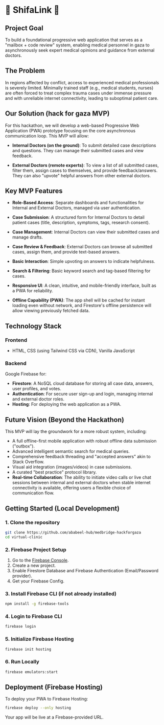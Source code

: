 # 🏥 ShifaLink 🚀

## Project Goal

To build a foundational progressive web application that serves as a "mailbox + code review" system, enabling medical personnel in gaza to asynchronously seek expert medical opinions and guidance from external doctors.

## The Problem

In regions affected by conflict, access to experienced medical professionals is severely limited. Minimally trained staff (e.g., medical students, nurses) are often forced to treat complex trauma cases under immense pressure and with unreliable internet connectivity, leading to suboptimal patient care.

## Our Solution (hack for gaza MVP)

For this hackathon, we will develop a web-based Progressive Web Application (PWA) prototype focusing on the core asynchronous communication loop. This MVP will allow:

- **Internal Doctors (on the ground)**: To submit detailed case descriptions and questions. They can manage their submitted cases and view feedback.

- **External Doctors (remote experts)**: To view a list of all submitted cases, filter them, assign cases to themselves, and provide feedback/answers. They can also "upvote" helpful answers from other external doctors.

## Key MVP Features

- **Role-Based Access**: Separate dashboards and functionalities for Internal and External Doctors, managed via user authentication.

- **Case Submission**: A structured form for Internal Doctors to detail patient cases (title, description, symptoms, tags, research consent).

- **Case Management**: Internal Doctors can view their submitted cases and manage drafts.

- **Case Review & Feedback**: External Doctors can browse all submitted cases, assign them, and provide text-based answers.

- **Basic Interaction**: Simple upvoting on answers to indicate helpfulness.

- **Search & Filtering**: Basic keyword search and tag-based filtering for cases.

- **Responsive UI**: A clean, intuitive, and mobile-friendly interface, built as a PWA for reliability.

- **Offline Capability (PWA)**: The app shell will be cached for instant loading even without network, and Firestore's offline persistence will allow viewing previously fetched data.

## Technology Stack

### Frontend
- HTML, CSS (using Tailwind CSS via CDN), Vanilla JavaScript

### Backend
Google Firebase for:

- **Firestore**: A NoSQL cloud database for storing all case data, answers, user profiles, and votes.
- **Authentication**: For secure user sign-up and login, managing internal and external doctor roles.
- **Hosting**: For deploying the web application as a PWA.

## Future Vision (Beyond the Hackathon)

This MVP will lay the groundwork for a more robust system, including:

- A full offline-first mobile application with robust offline data submission ("outbox").
- Advanced intelligent semantic search for medical queries.
- Comprehensive feedback threading and "accepted answers" akin to Stack Overflow.
- Visual aid integration (images/videos) in case submissions.
- A curated "best practice" protocol library.
- **Real-time Collaboration**: The ability to initiate video calls or live chat sessions between internal and external doctors when stable internet connectivity is available, offering users a flexible choice of communication flow.

## Getting Started (Local Development)

### 1. Clone the repository

```bash
git clone https://github.com/ababeel-hub/medbridge-hackforgaza
cd virtual-clinic
```

### 2. Firebase Project Setup

1. Go to the [Firebase Console](https://console.firebase.google.com/).
2. Create a new project.
3. Enable Firestore Database and Firebase Authentication (Email/Password provider).
4. Get your Firebase Config.


### 3. Install Firebase CLI (if not already installed)

```bash
npm install -g firebase-tools
```

### 4. Login to Firebase CLI

```bash
firebase login
```

### 5. Initialize Firebase Hosting

```bash
firebase init hosting
```

### 6. Run Locally

```bash
firebase emulators:start
```

## Deployment (Firebase Hosting)

To deploy your PWA to Firebase Hosting:

```bash
firebase deploy --only hosting
```

Your app will be live at a Firebase-provided URL.